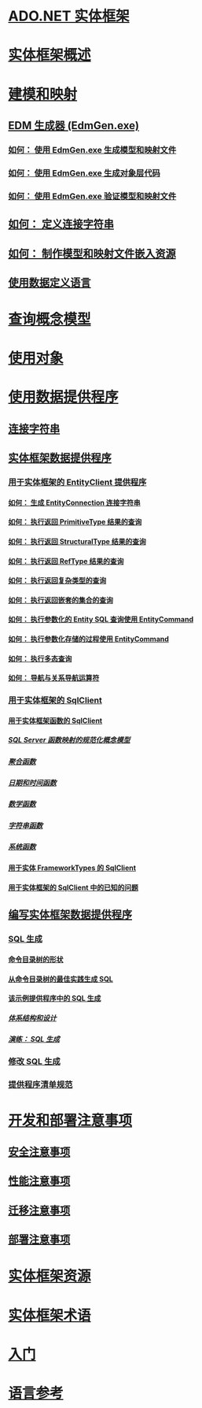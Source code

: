 # [ADO.NET 实体框架](index.md)
# [实体框架概述](overview.md)
# [建模和映射](modeling-and-mapping.md)
## [EDM 生成器 (EdmGen.exe)](edm-generator-edmgen-exe.md)
### [如何： 使用 EdmGen.exe 生成模型和映射文件](how-to-use-edmgen-exe-to-generate-the-model-and-mapping-files.md)
### [如何： 使用 EdmGen.exe 生成对象层代码](how-to-use-edmgen-exe-to-generate-object-layer-code.md)
### [如何： 使用 EdmGen.exe 验证模型和映射文件](how-to-use-edmgen-exe-to-validate-model-and-mapping-files.md)
## [如何： 定义连接字符串](how-to-define-the-connection-string.md)
## [如何： 制作模型和映射文件嵌入资源](how-to-make-model-and-mapping-files-embedded-resources.md)
## [使用数据定义语言](working-with-data-definition-language.md)
# [查询概念模型](querying-a-conceptual-model.md)
# [使用对象](working-with-objects.md)
# [使用数据提供程序](working-with-data-providers.md)
## [连接字符串](connection-strings.md)
## [实体框架数据提供程序](data-providers.md)
### [用于实体框架的 EntityClient 提供程序](entityclient-provider-for-the-entity-framework.md)
#### [如何： 生成 EntityConnection 连接字符串](how-to-build-an-entityconnection-connection-string.md)
#### [如何： 执行返回 PrimitiveType 结果的查询](how-to-execute-a-query-that-returns-primitivetype-results.md)
#### [如何： 执行返回 StructuralType 结果的查询](how-to-execute-a-query-that-returns-structuraltype-results.md)
#### [如何： 执行返回 RefType 结果的查询](how-to-execute-a-query-that-returns-reftype-results.md)
#### [如何： 执行返回复杂类型的查询](how-to-execute-a-query-that-returns-complex-types.md)
#### [如何： 执行返回嵌套的集合的查询](how-to-execute-a-query-that-returns-nested-collections.md)
#### [如何： 执行参数化的 Entity SQL 查询使用 EntityCommand](how-to-execute-a-parameterized-entity-sql-query-using-entitycommand.md)
#### [如何： 执行参数化存储的过程使用 EntityCommand](how-to-execute-a-parameterized-stored-procedure-using-entitycommand.md)
#### [如何： 执行多态查询](how-to-execute-a-polymorphic-query.md)
#### [如何： 导航与关系导航运算符](how-to-navigate-relationships-with-the-navigate-operator.md)
### [用于实体框架的 SqlClient](sqlclient-for-the-entity-framework.md)
#### [用于实体框架函数的 SqlClient](sqlclient-for-ef-functions.md)
##### [SQL Server 函数映射的规范化概念模型](conceptual-model-canonical-to-sql-server-functions-mapping.md)
##### [聚合函数](aggregate-functions-sqlclient-for-entity-framework.md)
##### [日期和时间函数](date-and-time-functions.md)
##### [数学函数](mathematical-functions.md)
##### [字符串函数](string-functions.md)
##### [系统函数](system-functions.md)
#### [用于实体 FrameworkTypes 的 SqlClient](sqlclient-for-ef-types.md)
#### [用于实体框架的 SqlClient 中的已知的问题](known-issues-in-sqlclient-for-entity-framework.md)
## [编写实体框架数据提供程序](writing-an-ef-data-provider.md)
### [SQL 生成](sql-generation.md)
#### [命令目录树的形状](the-shape-of-the-command-trees.md)
#### [从命令目录树的最佳实践生成 SQL](generating-sql-from-command-trees-best-practices.md)
#### [该示例提供程序中的 SQL 生成](sql-generation-in-the-sample-provider.md)
##### [体系结构和设计](architecture-and-design.md)
##### [演练： SQL 生成](walkthrough-sql-generation.md)
### [修改 SQL 生成](modification-sql-generation.md)
### [提供程序清单规范](provider-manifest-specification.md)
# [开发和部署注意事项](development-and-deployment-considerations.md)
## [安全注意事项](security-considerations.md)
## [性能注意事项](performance-considerations.md)
## [迁移注意事项](migration-considerations.md)
## [部署注意事项](deployment-considerations.md)
# [实体框架资源](resources.md)
# [实体框架术语](terminology.md)
# [入门](getting-started.md)
# [语言参考](language-reference/)
